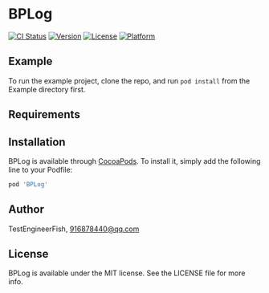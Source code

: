 # BPLog

[![CI Status](https://img.shields.io/travis/TestEngineerFish/BPLog.svg?style=flat)](https://travis-ci.org/TestEngineerFish/BPLog)
[![Version](https://img.shields.io/cocoapods/v/BPLog.svg?style=flat)](https://cocoapods.org/pods/BPLog)
[![License](https://img.shields.io/cocoapods/l/BPLog.svg?style=flat)](https://cocoapods.org/pods/BPLog)
[![Platform](https://img.shields.io/cocoapods/p/BPLog.svg?style=flat)](https://cocoapods.org/pods/BPLog)

## Example

To run the example project, clone the repo, and run `pod install` from the Example directory first.

## Requirements

## Installation

BPLog is available through [CocoaPods](https://cocoapods.org). To install
it, simply add the following line to your Podfile:

```ruby
pod 'BPLog'
```

## Author

TestEngineerFish, 916878440@qq.com

## License

BPLog is available under the MIT license. See the LICENSE file for more info.
